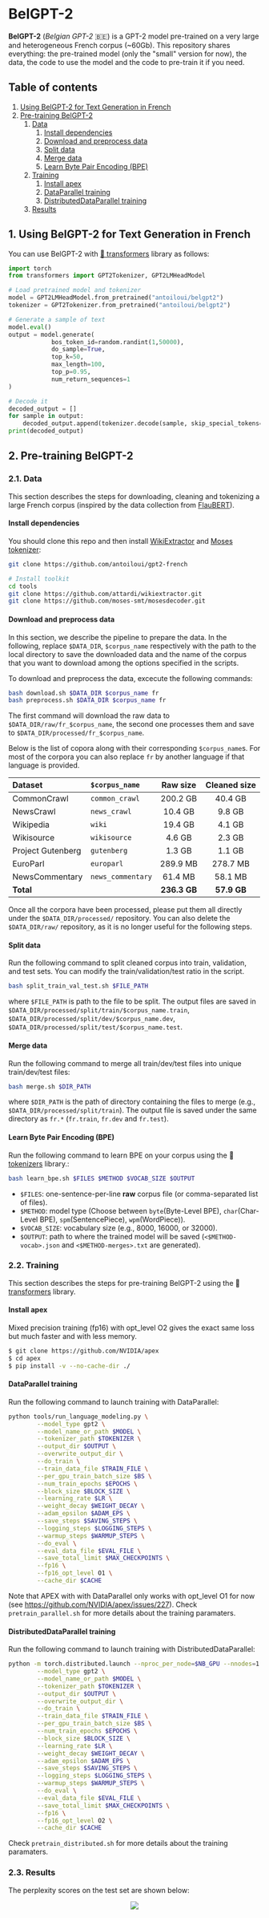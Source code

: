 # BelGPT-2

**BelGPT-2** (*Belgian GPT-2* 🇧🇪) is a GPT-2 model pre-trained on a very large and heterogeneous French corpus (~60Gb). This repository shares everything: the pre-trained model (only the "small" version for now), the data, the code to use the model and the code to pre-train it if you need.

## Table of contents
1. [Using BelGPT-2 for Text Generation in French](#using_belgpt2)
2. [Pre-training BelGPT-2](#pretraining_belgpt2)
    1. [Data](#data)
        1. [Install dependencies](#dependencies)
        2. [Download and preprocess data](#download_data)
        3. [Split data](#split_data)
        4. [Merge data](#merge_data)
        5. [Learn Byte Pair Encoding (BPE)](#learn_bpe)
    2. [Training](#training)
        1. [Install apex](#install_apex)
        2. [DataParallel training](#dataparallel)
        3. [DistributedDataParallel training](#distributeddataparallel)
    3. [Results](#results)


## 1. Using BelGPT-2 for Text Generation in French <a name="using_belgpt2"></a>

You can use BelGPT-2 with [🤗 transformers](https://github.com/huggingface/transformers) library as follows:

```python
import torch
from transformers import GPT2Tokenizer, GPT2LMHeadModel

# Load pretrained model and tokenizer
model = GPT2LMHeadModel.from_pretrained("antoiloui/belgpt2")
tokenizer = GPT2Tokenizer.from_pretrained("antoiloui/belgpt2")

# Generate a sample of text
model.eval()
output = model.generate(
            bos_token_id=random.randint(1,50000),
            do_sample=True,   
            top_k=50, 
            max_length=100,
            top_p=0.95, 
            num_return_sequences=1
)

# Decode it
decoded_output = []
for sample in output:
    decoded_output.append(tokenizer.decode(sample, skip_special_tokens=True))
print(decoded_output)
```

## 2. Pre-training BelGPT-2 <a name="pretraining_belgpt2"></a>

### 2.1. Data <a name="data"></a>

This section describes the steps for downloading, cleaning and tokenizing a large French corpus (inspired by the data collection from [FlauBERT](https://github.com/getalp/Flaubert)).


#### Install dependencies <a name="dependencies"></a>
You should clone this repo and then install [WikiExtractor](https://github.com/attardi/wikiextractor) and [Moses tokenizer](https://github.com/moses-smt/mosesdecoder):
```bash
git clone https://github.com/antoiloui/gpt2-french

# Install toolkit
cd tools
git clone https://github.com/attardi/wikiextractor.git
git clone https://github.com/moses-smt/mosesdecoder.git
```

#### Download and preprocess data <a name="download_data"></a>
In this section, we describe the pipeline to prepare the data. In the following, replace `$DATA_DIR`, `$corpus_name` respectively with the path to the local directory to save the downloaded data and the name of the corpus that you want to download among the options specified in the scripts.

To download and preprocess the data, excecute the following commands:

```bash
bash download.sh $DATA_DIR $corpus_name fr
bash preprocess.sh $DATA_DIR $corpus_name fr
```

The first command will download the raw data to `$DATA_DIR/raw/fr_$corpus_name`, the second one processes them and save to `$DATA_DIR/processed/fr_$corpus_name`.

Below is the list of copora along with their corresponding `$corpus_name`s. For most of the corpora you can also replace `fr` by another language if that language is provided.

| Dataset | `$corpus_name` | Raw size | Cleaned size |
| :------|   :--- | :---: | :---: | 
| CommonCrawl |  `common_crawl`   |  200.2 GB   |  40.4 GB   |
| NewsCrawl |   `news_crawl`  |   10.4 GB  |  9.8 GB   |
| Wikipedia |   `wiki`  |   19.4 GB  |  4.1 GB   |
| Wikisource |   `wikisource`  |  4.6  GB  |  2.3 GB   |
| Project Gutenberg |  `gutenberg`   |  1.3 GB   |  1.1 GB   |
| EuroParl |  `europarl`   |  289.9 MB   |   278.7 MB  |
| NewsCommentary |  `news_commentary`   |   61.4 MB  |  58.1 MB   |
| **Total** |     |   **236.3 GB**  |  **57.9 GB**   |

Once all the corpora have been processed, please put them all directly under the `$DATA_DIR/processed/` repository. You can also delete the `$DATA_DIR/raw/` repository, as it is no longer useful for the following steps.


#### Split data <a name="split_data"></a>
Run the following command to split cleaned corpus into train, validation, and test sets. You can modify the train/validation/test ratio in the script.

```bash
bash split_train_val_test.sh $FILE_PATH
```

where `$FILE_PATH` is path to the file to be split. The output files are saved in `$DATA_DIR/processed/split/train/$corpus_name.train`, `$DATA_DIR/processed/split/dev/$corpus_name.dev`, `$DATA_DIR/processed/split/test/$corpus_name.test`.


#### Merge data <a name="merge_data"></a>

Run the following command to merge all train/dev/test files into unique train/dev/test files:

```bash
bash merge.sh $DIR_PATH
```

where `$DIR_PATH` is the path of directory containing the files to merge (e.g., `$DATA_DIR/processed/split/train`). The output file is saved under the same directory as `fr.*` (`fr.train`, `fr.dev` and `fr.test`).


#### Learn Byte Pair Encoding (BPE) <a name="learn_bpe"></a>

Run the following command to learn BPE on your corpus using the 🤗 [tokenizers](https://github.com/huggingface/tokenizers) library.:

```bash
bash learn_bpe.sh $FILES $METHOD $VOCAB_SIZE $OUTPUT
```
* `$FILES`: one-sentence-per-line **raw** corpus file (or comma-separated list of files).
* `$METHOD`: model type (Choose between `byte`(Byte-Level BPE), `char`(Char-Level BPE), `spm`(SentencePiece), `wpm`(WordPiece)).
* `$VOCAB_SIZE`: vocabulary size (e.g., 8000, 16000, or 32000).
* `$OUTPUT`: path to where the trained model will be saved (`<$METHOD-vocab>.json` and `<$METHOD-merges>.txt` are generated).


### 2.2. Training <a name="training"></a>

This section describes the steps for pre-training BelGPT-2 using the 🤗 [transformers](https://github.com/huggingface/transformers) library.

#### Install apex <a name="install_apex"></a>
Mixed precision training (fp16) with opt_level O2 gives the exact same loss but much faster and with less memory.
```bash
$ git clone https://github.com/NVIDIA/apex
$ cd apex
$ pip install -v --no-cache-dir ./
```

#### DataParallel training <a name="dataparallel"></a>
Run the following command to launch training with DataParallel:
```bash
python tools/run_language_modeling.py \
        --model_type gpt2 \
        --model_name_or_path $MODEL \
        --tokenizer_path $TOKENIZER \
        --output_dir $OUTPUT \
        --overwrite_output_dir \
        --do_train \
        --train_data_file $TRAIN_FILE \
        --per_gpu_train_batch_size $BS \
        --num_train_epochs $EPOCHS \
        --block_size $BLOCK_SIZE \
        --learning_rate $LR \
        --weight_decay $WEIGHT_DECAY \
        --adam_epsilon $ADAM_EPS \
        --save_steps $SAVING_STEPS \
        --logging_steps $LOGGING_STEPS \
        --warmup_steps $WARMUP_STEPS \
        --do_eval \
        --eval_data_file $EVAL_FILE \
        --save_total_limit $MAX_CHECKPOINTS \
        --fp16 \
        --fp16_opt_level O1 \
        --cache_dir $CACHE
```

Note that APEX with with DataParallel only works with opt_level O1 for now (see https://github.com/NVIDIA/apex/issues/227). Check `pretrain_parallel.sh` for more details about the training paramaters.

#### DistributedDataParallel training <a name="distributeddataparallel"></a>
Run the following command to launch training with DistributedDataParallel:
```bash
python -m torch.distributed.launch --nproc_per_node=$NB_GPU --nnodes=1 --node_rank=0 tools/run_language_modeling.py \
        --model_type gpt2 \
        --model_name_or_path $MODEL \
        --tokenizer_path $TOKENIZER \
        --output_dir $OUTPUT \
        --overwrite_output_dir \
        --do_train \
        --train_data_file $TRAIN_FILE \
        --per_gpu_train_batch_size $BS \
        --num_train_epochs $EPOCHS \
        --block_size $BLOCK_SIZE \
        --learning_rate $LR \
        --weight_decay $WEIGHT_DECAY \
        --adam_epsilon $ADAM_EPS \
        --save_steps $SAVING_STEPS \
        --logging_steps $LOGGING_STEPS \
        --warmup_steps $WARMUP_STEPS \
        --do_eval \
        --eval_data_file $EVAL_FILE \
        --save_total_limit $MAX_CHECKPOINTS \
        --fp16 \
        --fp16_opt_level O2 \
        --cache_dir $CACHE
```


Check `pretrain_distributed.sh` for more details about the training paramaters.

### 2.3. Results <a name="results"></a>
The perplexity scores on the test set are shown below:

<p align="center"> <img src="./-/test_set_evaluation.png"> </p>
